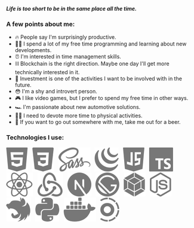 <!-- ### Hi there 👋 -->

**_Life is too short to be in the same place all the time._**

### A few points about me:

- 🔥 People say I'm surprisingly productive.
- 👨‍💻 I spend a lot of my free time programming and learning about new developments.
- ⏰ I'm interested in time management skills.
- ⛓️ Blockchain is the right direction. Maybe one day I'll get more technically interested in it.
- 🏦 Investment is one of the activities I want to be involved with in the future.
- 😳 I'm a shy and introvert person.
- 🎮 I like video games, but I prefer to spend my free time in other ways.
- 🏎️ I'm passionate about new automotive solutions.
- 🤽‍♂️ I need to devote more time to physical activities.
- 🍻 If you want to go out somewhere with me, take me out for a beer.

### Technologies I use:

![HTML5](./icons/html5.svg "HTML5") &nbsp; ![CSS3](./icons/css3.svg "CSS3") &nbsp; ![SASS](./icons/sass.svg "SASS") &nbsp; ![jQuery](./icons/jquery.svg "jQuery") &nbsp; ![JavaScript](./icons/javascript.svg "JavaScript") &nbsp; ![TypeScript](./icons/typescript.svg "TypeScript") &nbsp; ![React](./icons/react.svg "React") &nbsp; ![Redux](./icons/redux.svg "Redux") &nbsp; ![Next.js](./icons/nextjs.svg "Next.js") &nbsp; ![Gatsby.js](./icons/gatsby.svg "Gatsby.js") &nbsp; ![Webpack](./icons/webpack.svg "Webpack") &nbsp; ![Node.js](./icons/nodejs.svg "Node.js") &nbsp; ![Nest.js](./icons/nestjs.svg "Nest.js") &nbsp; ![Python](./icons/python.svg "Python") &nbsp; ![Docker](./icons/docker.svg "Docker") &nbsp; ![Turborepo](./icons/turborepo.svg "Turborepo")

<!-- More will follow soon ⚡ -->

<!--
**coded-bear/coded-bear** is a ✨ _special_ ✨ repository because its `README.md` (this file) appears on your GitHub profile.

Here are some ideas to get you started:

- 🔭 I’m currently working on ...
- 🌱 I’m currently learning ...
- 👯 I’m looking to collaborate on ...
- 🤔 I’m looking for help with ...
- 💬 Ask me about ...
- 📫 How to reach me: ...
- 😄 Pronouns: ...
- ⚡ Fun fact: ...
-->
